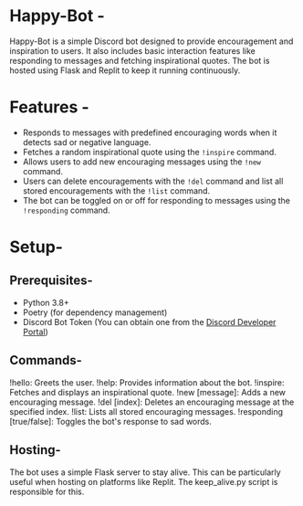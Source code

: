 # Happy-Bot -
Happy-Bot is a simple Discord bot designed to provide encouragement and inspiration to users. It also includes basic interaction features like responding to messages and fetching inspirational quotes. The bot is hosted using Flask and Replit to keep it running continuously.

# Features -

- Responds to messages with predefined encouraging words when it detects sad or negative language.
- Fetches a random inspirational quote using the `!inspire` command.
- Allows users to add new encouraging messages using the `!new` command.
- Users can delete encouragements with the `!del` command and list all stored encouragements with the `!list` command.
- The bot can be toggled on or off for responding to messages using the `!responding` command.

# Setup-

## Prerequisites-

- Python 3.8+
- Poetry (for dependency management)
- Discord Bot Token (You can obtain one from the [Discord Developer Portal](https://discord.com/developers/applications))

## Commands-
!hello: Greets the user.
!help: Provides information about the bot.
!inspire: Fetches and displays an inspirational quote.
!new [message]: Adds a new encouraging message.
!del [index]: Deletes an encouraging message at the specified index.
!list: Lists all stored encouraging messages.
!responding [true/false]: Toggles the bot's response to sad words.

## Hosting-
The bot uses a simple Flask server to stay alive. This can be particularly useful when hosting on platforms like Replit. The keep_alive.py script is responsible for this.
